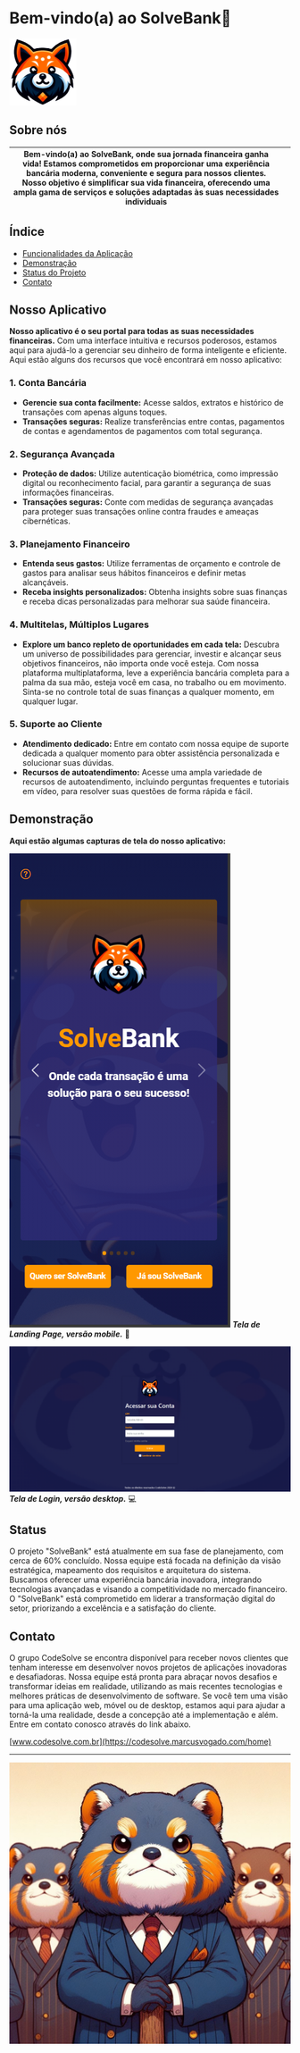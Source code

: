 # Bem-vindo(a) ao SolveBank🏦

![codesolve](./FrontEnd/src/assets/Images/logo-codesolve.png)

## Sobre nós

| Bem-vindo(a) ao SolveBank, onde sua jornada financeira ganha vida! Estamos comprometidos em proporcionar uma experiência bancária moderna, conveniente e segura para nossos clientes. Nosso objetivo é simplificar sua vida financeira, oferecendo uma ampla gama de serviços e soluções adaptadas às suas necessidades individuais |     |
| ----------------------------------------------------------------------------------------------------------------------------------------------------------------------------------------------------------------------------------------------------------------------------------------------------------------------------------- | --- |

## Índice

- [Funcionalidades da Aplicação](#nosso-aplicativo)
- [Demonstração](#demonstração)
- [Status do Projeto](#status)
- [Contato](#contato)

## Nosso Aplicativo

**Nosso aplicativo é o seu portal para todas as suas necessidades financeiras.** Com uma interface intuitiva e recursos poderosos, estamos aqui para ajudá-lo a gerenciar seu dinheiro de forma inteligente e eficiente. Aqui estão alguns dos recursos que você encontrará em nosso aplicativo:

### 1. Conta Bancária

- **Gerencie sua conta facilmente:** Acesse saldos, extratos e histórico de transações com apenas alguns toques.
- **Transações seguras:** Realize transferências entre contas, pagamentos de contas e agendamentos de pagamentos com total segurança.

### 2. Segurança Avançada

- **Proteção de dados:** Utilize autenticação biométrica, como impressão digital ou reconhecimento facial, para garantir a segurança de suas informações financeiras.
- **Transações seguras:** Conte com medidas de segurança avançadas para proteger suas transações online contra fraudes e ameaças cibernéticas.

### 3. Planejamento Financeiro

- **Entenda seus gastos:** Utilize ferramentas de orçamento e controle de gastos para analisar seus hábitos financeiros e definir metas alcançáveis.
- **Receba insights personalizados:** Obtenha insights sobre suas finanças e receba dicas personalizadas para melhorar sua saúde financeira.

### 4. Multitelas, Múltiplos Lugares

- **Explore um banco repleto de oportunidades em cada tela:** Descubra um universo de possibilidades para gerenciar, investir e alcançar seus objetivos financeiros, não importa onde você esteja. Com nossa plataforma multiplataforma, leve a experiência bancária completa para a palma da sua mão, esteja você em casa, no trabalho ou em movimento. Sinta-se no controle total de suas finanças a qualquer momento, em qualquer lugar.

### 5. Suporte ao Cliente

- **Atendimento dedicado:** Entre em contato com nossa equipe de suporte dedicada a qualquer momento para obter assistência personalizada e solucionar suas dúvidas.
- **Recursos de autoatendimento:** Acesse uma ampla variedade de recursos de autoatendimento, incluindo perguntas frequentes e tutoriais em vídeo, para resolver suas questões de forma rápida e fácil.

## Demonstração

**Aqui estão algumas capturas de tela do nosso aplicativo:**

![Tela Mobile Landing Page](./FrontEnd/src/assets/Images/tela-mobile-lp.png)
_**Tela de Landing Page, versão mobile.**_ 📲

![Tela Desktop Login](./FrontEnd/src/assets/Images/tela-desktop-login.png)
_**Tela de Login, versão desktop.**_ 💻

## Status

O projeto "SolveBank" está atualmente em sua fase de planejamento, com cerca de 60% concluído. Nossa equipe está focada na definição da visão estratégica, mapeamento dos requisitos e arquitetura do sistema. Buscamos oferecer uma experiência bancária inovadora, integrando tecnologias avançadas e visando a competitividade no mercado financeiro. O "SolveBank" está comprometido em liderar a transformação digital do setor, priorizando a excelência e a satisfação do cliente.

## Contato

O grupo CodeSolve se encontra disponível para receber novos clientes que tenham interesse em desenvolver novos projetos de aplicações inovadoras e desafiadoras. Nossa equipe está pronta para abraçar novos desafios e transformar ideias em realidade, utilizando as mais recentes tecnologias e melhores práticas de desenvolvimento de software. Se você tem uma visão para uma aplicação web, móvel ou de desktop, estamos aqui para ajudar a torná-la uma realidade, desde a concepção até a implementação e além. Entre em contato conosco através do link abaixo.

[www.codesolve.com.br](https://codesolve.marcusvogado.com/home)

---

![Imagem Tanukis](./FrontEnd/src/assets/Images/tanukis-team.jpg)
